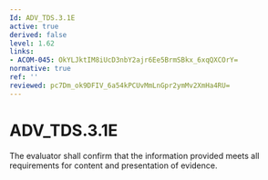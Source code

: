 ```yaml
---
Id: ADV_TDS.3.1E
active: true
derived: false
level: 1.62
links:
- ACOM-045: OkYLJktIM8iUcD3nbY2ajr6Ee5BrmSBkx_6xqQXCOrY=
normative: true
ref: ''
reviewed: pc7Dm_ok9DFIV_6a54kPCUvMmLnGpr2ymMv2XmHa4RU=
---
```


# ADV_TDS.3.1E

The evaluator shall confirm that the information provided meets all requirements for content and presentation of evidence.
